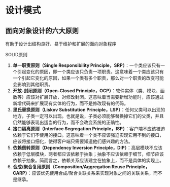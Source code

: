 # 设计模式

## 面向对象设计的六大原则



有助于设计出结构良好、易于维护和扩展的面向对象程序



SOLID原则

1. **单一职责原则（Single Responsibility Principle，SRP）**：一个类应该只有一个引起变化的原因，即一个类应该只负责一项职责。这意味着一个类应该只有一个引起它变化的原因，如果一个类有多个职责，那么对一个职责的改变可能会影响到其他职责。
2. **开放-封闭原则（Open-Closed Principle，OCP）**：软件实体（类、模块、函数等）应该对扩展开放，对修改封闭。这意味着当需要新增功能时，应该通过新增代码来扩展现有实体的行为，而不是修改现有的代码。
3. **里氏替换原则（Liskov Substitution Principle，LSP）**：任何父类可以出现的地方，子类一定可以出现。也就是说，子类必须能够替换掉它们的父类，并且仍然能够表现出适当的行为，而不会改变系统的正确性。
4. **接口隔离原则（Interface Segregation Principle，ISP）**：客户端不应该被迫依赖于它们不使用的接口。这意味着一个类不应该强迫实现它用不到的接口，应该将接口细化，使得客户端只需要知道他们感兴趣的方法。
5. **依赖倒转原则（Dependency Inversion Principle，DIP）**：高层模块不应该依赖于低层模块，两者都应该依赖于抽象；抽象不应该依赖于细节，细节应该依赖于抽象。简而言之，依赖关系应该建立在抽象上，而不是具体的实现上。
6. **合成/聚合复用原则（Composition/Aggregation Reuse Principle，CARP）**：应该优先使用合成/聚合关联关系来实现对象之间的关联关系，而不是继承。





